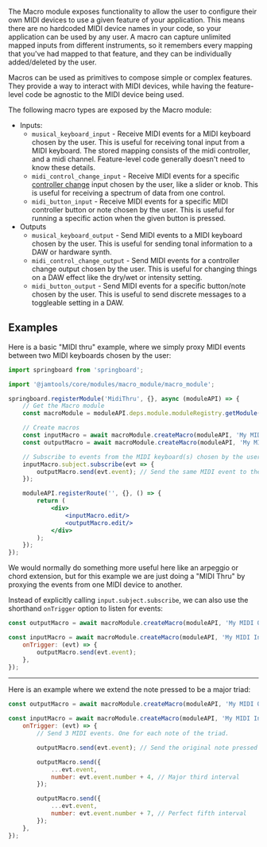The Macro module exposes functionality to allow the user to configure their own MIDI devices to use a given feature of your application. This means there are no hardcoded MIDI device names in your code, so your application can be used by any user. A macro can capture unlimited mapped inputs from different instruments, so it remembers every mapping that you've had mapped to that feature, and they can be individually added/deleted by the user.

Macros can be used as primitives to compose simple or complex features. They provide a way to interact with MIDI devices, while having the feature-level code be agnostic to the MIDI device being used.

The following macro types are exposed by the Macro module:

- Inputs:
    - `musical_keyboard_input` - Receive MIDI events for a MIDI keyboard chosen by the user. This is useful for receiving tonal input from a MIDI keyboard. The stored mapping consists of the midi controller, and a midi channel. Feature-level code generally doesn't need to know these details.
    - `midi_control_change_input` - Receive MIDI events for a specific [controller change](https://cmtext.indiana.edu/MIDI/chapter3_controller_change.php) input chosen by the user, like a slider or knob. This is useful for receiving a spectrum of data from one control.
    - `midi_button_input` - Receive MIDI events for a specific MIDI controller button or note chosen by the user. This is useful for running a specific action when the given button is pressed.
- Outputs
    - `musical_keyboard_output` - Send MIDI events to a MIDI keyboard chosen by the user. This is useful for sending tonal information to a DAW or hardware synth.
    - `midi_control_change_output` - Send MIDI events for a controller change output chosen by the user. This is useful for changing things on a DAW effect like the dry/wet or intensity setting.
    - `midi_button_output` - Send MIDI events for a specific button/note chosen by the user. This is useful to send discrete messages to a toggleable setting in a DAW.

## Examples

Here is a basic "MIDI thru" example, where we simply proxy MIDI events between two MIDI keyboards chosen by the user:

```jsx
import springboard from 'springboard';

import '@jamtools/core/modules/macro_module/macro_module';

springboard.registerModule('MidiThru', {}, async (moduleAPI) => {
    // Get the Macro module
    const macroModule = moduleAPI.deps.module.moduleRegistry.getModule('macro');

    // Create macros
    const inputMacro = await macroModule.createMacro(moduleAPI, 'My MIDI Input', 'musical_keyboard_input', {});
    const outputMacro = await macroModule.createMacro(moduleAPI, 'My MIDI Output', 'musical_keyboard_output', {});

    // Subscribe to events from the MIDI keyboard(s) chosen by the user for the "My MIDI Input" macro defined above
    inputMacro.subject.subscribe(evt => {
        outputMacro.send(evt.event); // Send the same MIDI event to the configured MIDI output device
    });

    moduleAPI.registerRoute('', {}, () => {
        return (
            <div>
                <inputMacro.edit/>
                <outputMacro.edit/>
            </div>
        );
    });
});
```

We would normally do something more useful here like an arpeggio or chord extension, but for this example we are just doing a "MIDI Thru" by proxying the events from one MIDI device to another.

Instead of explicitly calling `input.subject.subscribe`, we can also use the shorthand `onTrigger` option to listen for events:

```jsx
const outputMacro = await macroModule.createMacro(moduleAPI, 'My MIDI Output', 'musical_keyboard_output', {});

const inputMacro = await macroModule.createMacro(moduleAPI, 'My MIDI Input', 'musical_keyboard_input', {
    onTrigger: (evt) => {
        outputMacro.send(evt.event);
    },
});
```

---

Here is an example where we extend the note pressed to be a major triad:

```jsx
const outputMacro = await macroModule.createMacro(moduleAPI, 'My MIDI Output', 'musical_keyboard_output', {});

const inputMacro = await macroModule.createMacro(moduleAPI, 'My MIDI Input', 'musical_keyboard_input', {
    onTrigger: (evt) => {
        // Send 3 MIDI events. One for each note of the triad.

        outputMacro.send(evt.event); // Send the original note pressed

        outputMacro.send({
            ...evt.event,
            number: evt.event.number + 4, // Major third interval
        });

        outputMacro.send({
            ...evt.event,
            number: evt.event.number + 7, // Perfect fifth interval
        });
    },
});
```
